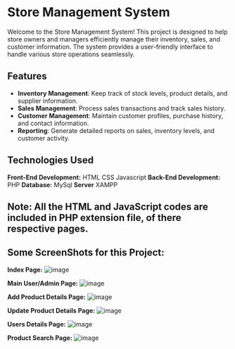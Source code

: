 # Store Management System

Welcome to the Store Management System! This project is designed to help store owners and managers efficiently manage their inventory, sales, and customer information. The system provides a user-friendly interface to handle various store operations seamlessly.

## Features
- **Inventory Management**: Keep track of stock levels, product details, and supplier information.
- **Sales Management**: Process sales transactions and track sales history.
- **Customer Management**: Maintain customer profiles, purchase history, and contact information.
- **Reporting**: Generate detailed reports on sales, inventory levels, and customer activity.

## Technologies Used
**Front-End Development:**
HTML
CSS
Javascript
**Back-End Development:**
PHP
**Database:**
MySql
**Server**
XAMPP

## Note: All the HTML and JavaScript codes are included in PHP extension file, of there respective pages.

## Some ScreenShots for this Project:
**Index Page:**
![image](https://github.com/user-attachments/assets/cce77f8d-35af-4011-a9da-cae9764e334d)

**Main User/Admin Page:**
![image](https://github.com/user-attachments/assets/852d6269-f23d-426b-84fe-ecf0b12993a5)

**Add Product Details Page:**
![image](https://github.com/user-attachments/assets/3a09054d-068c-4212-994f-6baf0b71d9a7)

**Update Product Details Page:**
![image](https://github.com/user-attachments/assets/8f03793b-f402-4676-9366-46b68fe76469)

**Users Details Page:**
![image](https://github.com/user-attachments/assets/a49d3064-4aaa-4ec6-b24c-31f044f90c19)

**Product Search Page:**
![image](https://github.com/user-attachments/assets/fce42822-18a8-4833-9bbd-ffb918b50c3c)
